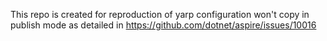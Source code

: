 
This repo is created for reproduction of yarp configuration won't copy in publish mode as detailed in https://github.com/dotnet/aspire/issues/10016
